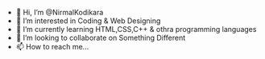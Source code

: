 - 👋 Hi, I’m @NirmalKodikara
- 👀 I’m interested in Coding & Web Designing
- 🌱 I’m currently learning HTML,CSS,C++ & othra programming languages
- 💞️ I’m looking to collaborate on Something Different
- 📫 How to reach me...

<!---
NirmalKodikara/NirmalKodikara is a ✨ special ✨ repository because its `README.md` (this file) appears on your GitHub profile.
You can click the Preview link to take a look at your changes.
--->
